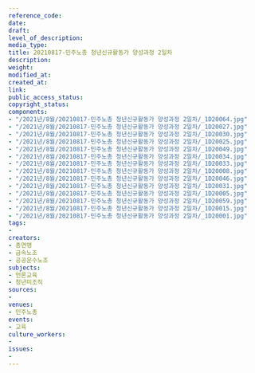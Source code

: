 ```yaml
---
reference_code: 
date: 
draft: 
level_of_description: 
media_type: 
title: 20210817-민주노총 청년신규활동가 양성과정 2일차
description: 
weight: 
modified_at: 
created_at: 
link: 
public_access_status: 
copyright_status: 
components:
- "/2021년/8월/20210817-민주노총 청년신규활동가 양성과정 2일차/_1D20064.jpg"
- "/2021년/8월/20210817-민주노총 청년신규활동가 양성과정 2일차/_1D20027.jpg"
- "/2021년/8월/20210817-민주노총 청년신규활동가 양성과정 2일차/_1D20030.jpg"
- "/2021년/8월/20210817-민주노총 청년신규활동가 양성과정 2일차/_1D20025.jpg"
- "/2021년/8월/20210817-민주노총 청년신규활동가 양성과정 2일차/_1D20049.jpg"
- "/2021년/8월/20210817-민주노총 청년신규활동가 양성과정 2일차/_1D20034.jpg"
- "/2021년/8월/20210817-민주노총 청년신규활동가 양성과정 2일차/_1D20033.jpg"
- "/2021년/8월/20210817-민주노총 청년신규활동가 양성과정 2일차/_1D20008.jpg"
- "/2021년/8월/20210817-민주노총 청년신규활동가 양성과정 2일차/_1D20046.jpg"
- "/2021년/8월/20210817-민주노총 청년신규활동가 양성과정 2일차/_1D20031.jpg"
- "/2021년/8월/20210817-민주노총 청년신규활동가 양성과정 2일차/_1D20005.jpg"
- "/2021년/8월/20210817-민주노총 청년신규활동가 양성과정 2일차/_1D20059.jpg"
- "/2021년/8월/20210817-민주노총 청년신규활동가 양성과정 2일차/_1D20015.jpg"
- "/2021년/8월/20210817-민주노총 청년신규활동가 양성과정 2일차/_1D20001.jpg"
tags:
- 
creators:
- 총연맹
- 금속노조
- 공공운수노조
subjects:
- 언론교육
- 청년미조직
sources:
- 
venues:
- 민주노총
events:
- 교육
culture_workers:
- 
issues:
- 
---
```

